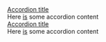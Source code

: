 <section class="au-accordion">
  <a href="#accordion-default" class="au-accordion__title js-au-accordion js-focus-me" aria-controls="accordion-default" aria-expanded="true" aria-selected="true" role="tab" onclick="return AU.accordion.Toggle( this )">Accordion title</a>
  <div class="au-accordion__body" id="accordion-default" aria-hidden="false">
    <div class="au-accordion__body-wrapper">
      Here <a href="#url" class="js-focus-me">is</a> some accordion content
    </div>
  </div>
</section>

<div class="au-body au-body--dark">
  <section class="au-accordion au-accordion--dark">
    <a href="#accordion-default-dark" class="au-accordion__title js-au-accordion au-accordion--closed js-focus-me" aria-controls="accordion-default-dark" aria-expanded="false" aria-selected="false" role="tab" onclick="return AU.accordion.Toggle( this )">Accordion title</a>
    <div class="au-accordion__body au-accordion--closed" id="accordion-default-dark" aria-hidden="false">
      <div class="au-accordion__body-wrapper">
        Here <a class="js-focus-me" href="#url">is</a> some accordion content
      </div>
    </div>
  </section>
</div>
